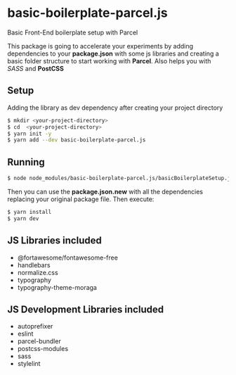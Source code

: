 # basic-boilerplate-parcel.js
Basic Front-End boilerplate setup with Parcel

This package is going to accelerate your experiments by adding dependencies to your **package.json** with some js libraries and creating a basic folder structure to start
working with **Parcel**. Also helps you with *SASS* and **PostCSS**

## Setup
Adding the library as dev dependency after creating your project directory
```bash
$ mkdir <your-project-directory>
$ cd  <your-project-directory>
$ yarn init -y
$ yarn add --dev basic-boilerplate-parcel.js
```

## Running

```bash
$ node node_modules/basic-boilerplate-parcel.js/basicBoilerplateSetup.js 
```

Then you can use the **package.json.new** with all the dependencies replacing your original package file. Then execute:

```bash
$ yarn install
$ yarn dev
```

## JS Libraries included

- @fortawesome/fontawesome-free
- handlebars
- normalize.css
- typography
- typography-theme-moraga

## JS Development Libraries included

  - autoprefixer
  - eslint
  - parcel-bundler
  - postcss-modules
  - sass
  - stylelint
    
